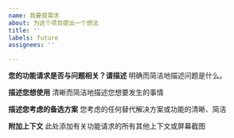 ```yaml
---
name: 我要提需求
about: 为这个项目提出一个想法
title: ''
labels: future
assignees: ''

---
```


**您的功能请求是否与问题相关？请描述**
明确而简洁地描述问题是什么。

**描述您想使用**
清晰而简洁地描述您想要发生的事情

**描述您考虑的备选方案**
您考虑的任何替代解决方案或功能的清晰、简洁

**附加上下文**
此处添加有关功能请求的所有其他上下文或屏幕截图
